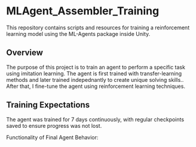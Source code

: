 # MLAgent_Assembler_Training

This repository contains scripts and resources for training a reinforcement learning model using the ML-Agents package inside Unity.

## Overview

The purpose of this project is to train an agent to perform a specific task using imitation learning. The agent is first trained with transfer-learning methods and later trained indepednantly to create unique solving skills.. After that, I fine-tune the agent using reinforcement learning techniques.

## Training Expectations

The agent was trained for 7 days continuously, with regular checkpoints saved to ensure progress was not lost.

Functionality of Final Agent Behavior:
[]("/output-preview.gif")
